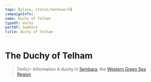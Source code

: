 ```yaml
---
tags: [place, status/needswork]
campaignInfo:
name: Duchy of Telham
typeOf: duchy
partOf: Sembara
title: Duchy of Telham
---
```

# The Duchy of Telham
>[!info]+ Information
> A duchy in [Sembara](<../sembara.md>), the [Western Green Sea Region](<../../../western-green-sea/western-green-sea-region.md>)






